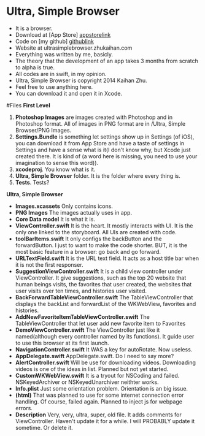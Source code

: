 # Ultra, Simple Browser
* It is a browser.
* Download at [App Store] [appstorelink]
* Code on [my github] [githublink]
* Website at ultrasimplebrowser.zhukaihan.com
* Everything was written by me, basicly. 
* The theory that the development of an app takes 3 months from scratch to alpha is true. 
* All codes are in swift, in my opinion. 
* Ultra, Simple Browser is copyright 2014 Kaihan Zhu.
* Feel free to use anything here. 
* You can download it and open it in Xcode. 

#Files
**First Level**

1. **Photoshop Images** are images created with Photoshop and in Photoshop format. All of images in PNG format are in /Ultra, Simple Browser/PNG Images. 
2. **Settings.Bundle** is something let settings show up in Settings (of iOS), you can download it from App Store and have a taste of settings in Settings and have a sense what is it(I don't know why, but Xcode just created there. It is kind of (a word here is missing, you need to use your imagination to sense this word)).
3. **xcodeproj**. You know what is it.
4. **Ultra, Simple Browser** folder. It is the folder where every thing is. 
5. **Tests**. Tests?

**Ultra, Simple Browser**

* **Images.xcassets** Only contains icons. 
* **PNG Images** The images actually uses in app. 
* **Core Data model** It is what it is. 
* **ViewController.swift** It is the heart. It mostly interacts with UI. It is the only one linked to the storyboard. All UIs are created with code. 
* **toolBarItems.swift** It only configs the backButton and the forwardButton. I just to want to make the code shorter. BUT, it is the most basic feature in a browser: go back and go forward. 
* **URLTextField.swift** It is the URL text field. It acts as a host title bar when it is not the first responser. 
* **SuggestionViewController.swift** It is a child view controller under ViewController. It give suggestions, such as the top 20 website that human beings visits, the favorites that user created,                   the websites that user visits over ten times, and histories user visited. 
* **BackForwardTableViewController.swift** The TableViewController that displays the backList and forwardList of the WKWebView, favorites and histories. 
* **AddNewFavoriteItemTableViewController.swift** The TableViewController that let user add new favorite item to Favorites
* **DemoViewController.swift** The ViewController just like it named(although every controller named by its functions). It guide user to use this browser at its first launch. 
* **NavigationController.swift** It WAS a key for autoRotate. Now useless. 
* **AppDelegate.swift** AppDelegate.swift. Do I need to say more?
* **AlertController.swift** Will be use for downloading videos. Downloading videos is one of the ideas in list. Planned but not yet started. 
* **CustomWKWebView.swift** It is a tryout for NSCoding and failed. NSKeyedArchiver or NSKeyedUnarchiver neithter works. 
* **Info.plist** Just some orientation problem. Orientation is an big issue. 
* **(html)** That was planned to use for some internet connection error handling. Of course, failed again. Planned to inject js for webpage errors. 
* **Description** Very, very, ultra, super, old file. It adds comments for ViewController. Haven't update it for a while. I will PROBABLY update it sometime. Or delete it. 

[appstorelink]: http://itunes.apple.com/us/app/ultra-simple-browser/id952551914?mt=8
[githublink]: http://github.com/zhukaihan/Ultra-Simple-Browser
